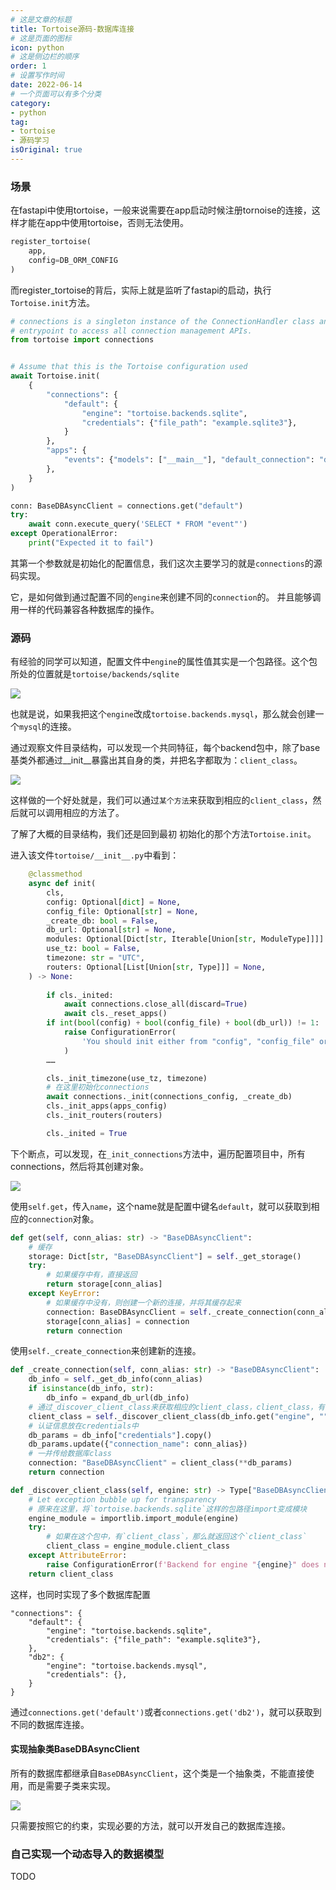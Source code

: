 ```yaml
---
# 这是文章的标题
title: Tortoise源码-数据库连接
# 这是页面的图标
icon: python
# 这是侧边栏的顺序
order: 1
# 设置写作时间
date: 2022-06-14
# 一个页面可以有多个分类
category:
- python
tag:
- tortoise
- 源码学习
isOriginal: true
---
```


### 场景

在fastapi中使用tortoise，一般来说需要在app启动时候注册tornoise的连接，这样才能在app中使用tortoise，否则无法使用。

```python
register_tortoise(
    app,
    config=DB_ORM_CONFIG
)
```
而register_tortoise的背后，实际上就是监听了fastapi的启动，执行`Tortoise.init`方法。

```python
# connections is a singleton instance of the ConnectionHandler class and serves as the
# entrypoint to access all connection management APIs.
from tortoise import connections


# Assume that this is the Tortoise configuration used
await Tortoise.init(
    {
        "connections": {
            "default": {
                "engine": "tortoise.backends.sqlite",
                "credentials": {"file_path": "example.sqlite3"},
            }
        },
        "apps": {
            "events": {"models": ["__main__"], "default_connection": "default"}
        },
    }
)

conn: BaseDBAsyncClient = connections.get("default")
try:
    await conn.execute_query('SELECT * FROM "event"')
except OperationalError:
    print("Expected it to fail")
```
其第一个参数就是初始化的配置信息，我们这次主要学习的就是`connections`的源码实现。

它，是如何做到通过配置不同的`engine`来创建不同的`connection`的。
并且能够调用一样的代码兼容各种数据库的操作。

### 源码

有经验的同学可以知道，配置文件中`engine`的属性值其实是一个包路径。这个包所处的位置就是`tortoise/backends/sqlite`

![](https://miclon-job.oss-cn-hangzhou.aliyuncs.com/img/20220614152933.png)

也就是说，如果我把这个`engine`改成`tortoise.backends.mysql`，那么就会创建一个`mysql`的连接。

通过观察文件目录结构，可以发现一个共同特征，每个backend包中，除了base基类外都通过__init__暴露出其自身的类，并把名字都取为：`client_class`。

![](https://miclon-job.oss-cn-hangzhou.aliyuncs.com/img/20220614153437.png)

这样做的一个好处就是，我们可以通过`某个方法`来获取到相应的`client_class`，然后就可以调用相应的方法了。

了解了大概的目录结构，我们还是回到最初 初始化的那个方法`Tortoise.init`。

进入该文件`tortoise/__init__.py`中看到：
```python
    @classmethod
    async def init(
        cls,
        config: Optional[dict] = None,
        config_file: Optional[str] = None,
        _create_db: bool = False,
        db_url: Optional[str] = None,
        modules: Optional[Dict[str, Iterable[Union[str, ModuleType]]]] = None,
        use_tz: bool = False,
        timezone: str = "UTC",
        routers: Optional[List[Union[str, Type]]] = None,
    ) -> None:
    
        if cls._inited:
            await connections.close_all(discard=True)
            await cls._reset_apps()
        if int(bool(config) + bool(config_file) + bool(db_url)) != 1:
            raise ConfigurationError(
                'You should init either from "config", "config_file" or "db_url"'
            )
        ……

        cls._init_timezone(use_tz, timezone)
        # 在这里初始化connections
        await connections._init(connections_config, _create_db)
        cls._init_apps(apps_config)
        cls._init_routers(routers)

        cls._inited = True
```

下个断点，可以发现，在`_init_connections`方法中，遍历配置项目中，所有connections，然后将其创建对象。

![](https://miclon-job.oss-cn-hangzhou.aliyuncs.com/img/20220614154541.png)

使用`self.get`，传入`name`，这个name就是配置中键名`default`，就可以获取到相应的`connection`对象。

```python
def get(self, conn_alias: str) -> "BaseDBAsyncClient":
    # 缓存
    storage: Dict[str, "BaseDBAsyncClient"] = self._get_storage()
    try:
        # 如果缓存中有，直接返回
        return storage[conn_alias]
    except KeyError:
        # 如果缓存中没有，则创建一个新的连接，并将其缓存起来
        connection: BaseDBAsyncClient = self._create_connection(conn_alias)
        storage[conn_alias] = connection
        return connection
```

使用`self._create_connection`来创建新的连接。

```python
def _create_connection(self, conn_alias: str) -> "BaseDBAsyncClient":
    db_info = self._get_db_info(conn_alias)
    if isinstance(db_info, str):
        db_info = expand_db_url(db_info)
    # 通过_discover_client_class来获取相应的client_class，client_class，有没有很熟悉？
    client_class = self._discover_client_class(db_info.get("engine", ""))
    # 认证信息放在credentials中
    db_params = db_info["credentials"].copy()
    db_params.update({"connection_name": conn_alias})
    # 一并传给数据库class
    connection: "BaseDBAsyncClient" = client_class(**db_params)
    return connection
```

```python
def _discover_client_class(self, engine: str) -> Type["BaseDBAsyncClient"]:
    # Let exception bubble up for transparency
    # 原来在这里，将`tortoise.backends.sqlite`这样的包路径import变成模块
    engine_module = importlib.import_module(engine)
    try:
        # 如果在这个包中，有`client_class`，那么就返回这个`client_class`
        client_class = engine_module.client_class
    except AttributeError:
        raise ConfigurationError(f'Backend for engine "{engine}" does not implement db client')
    return client_class
```

这样，也同时实现了多个数据库配置

```text
"connections": {
    "default": {
        "engine": "tortoise.backends.sqlite",
        "credentials": {"file_path": "example.sqlite3"},
    },
    "db2": {
        "engine": "tortoise.backends.mysql",
        "credentials": {},
    }
}
```
通过`connections.get('default')`或者`connections.get('db2')`，就可以获取到不同的数据库连接。

#### 实现抽象类BaseDBAsyncClient

所有的数据库都继承自`BaseDBAsyncClient`，这个类是一个抽象类，不能直接使用，而是需要子类来实现。

![](https://miclon-job.oss-cn-hangzhou.aliyuncs.com/img/20220614155638.png)

只需要按照它的约束，实现必要的方法，就可以开发自己的数据库连接。

### 自己实现一个动态导入的数据模型

TODO
